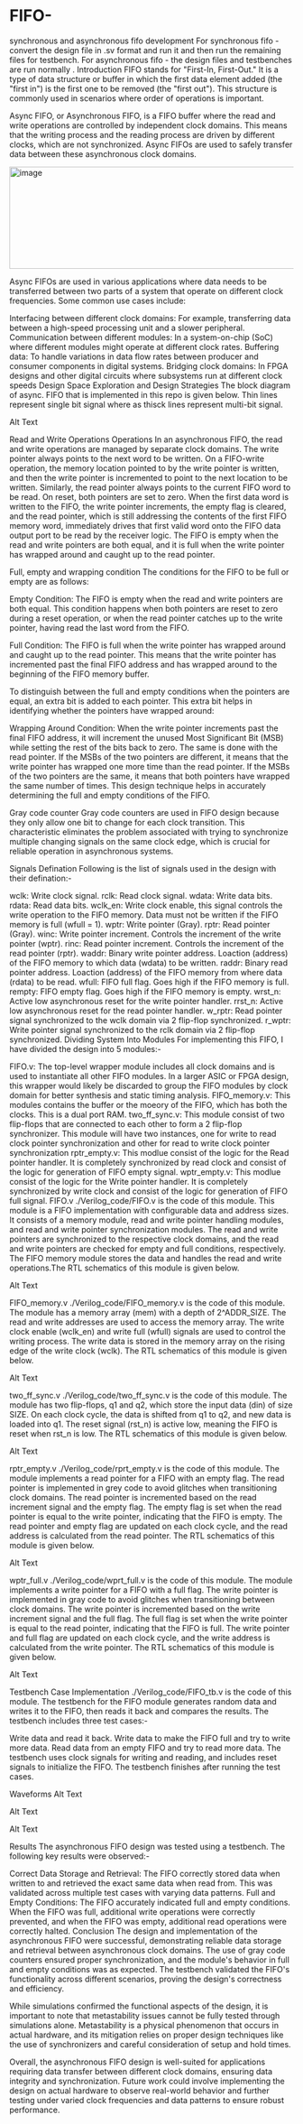 # FIFO-
synchronous and asynchronous fifo development
For synchronous fifo - convert the design file in .sv format and run it and then run the remaining files for testbench. 
For asynchronous fifo - the design files and testbenches are run normally .
Introduction
FIFO stands for "First-In, First-Out." It is a type of data structure or buffer in which the first data element added (the "first in") is the first one to be removed (the "first out"). This structure is commonly used in scenarios where order of operations is important.

Async FIFO, or Asynchronous FIFO, is a FIFO buffer where the read and write operations are controlled by independent clock domains. This means that the writing process and the reading process are driven by different clocks, which are not synchronized. Async FIFOs are used to safely transfer data between these asynchronous clock domains.

<img width="521" height="181" alt="image" src="https://github.com/user-attachments/assets/52961465-fd52-4043-87ee-171e84f4fdaa" />

Async FIFOs are used in various applications where data needs to be transferred between two parts of a system that operate on different clock frequencies. Some common use cases include:

Interfacing between different clock domains: For example, transferring data between a high-speed processing unit and a slower peripheral.
Communication between different modules: In a system-on-chip (SoC) where different modules might operate at different clock rates.
Buffering data: To handle variations in data flow rates between producer and consumer components in digital systems.
Bridging clock domains: In FPGA designs and other digital circuits where subsystems run at different clock speeds
Design Space Exploration and Design Strategies
The block diagram of async. FIFO that is implemented in this repo is given below. Thin lines represent single bit signal where as thisck lines represent multi-bit signal.

Alt Text

Read and Write Operations
Operations
In an asynchronous FIFO, the read and write operations are managed by separate clock domains. The write pointer always points to the next word to be written. On a FIFO-write operation, the memory location pointed to by the write pointer is written, and then the write pointer is incremented to point to the next location to be written. Similarly, the read pointer always points to the current FIFO word to be read. On reset, both pointers are set to zero. When the first data word is written to the FIFO, the write pointer increments, the empty flag is cleared, and the read pointer, which is still addressing the contents of the first FIFO memory word, immediately drives that first valid word onto the FIFO data output port to be read by the receiver logic. The FIFO is empty when the read and write pointers are both equal, and it is full when the write pointer has wrapped around and caught up to the read pointer.

Full, empty and wrapping condition
The conditions for the FIFO to be full or empty are as follows:

Empty Condition: The FIFO is empty when the read and write pointers are both equal. This condition happens when both pointers are reset to zero during a reset operation, or when the read pointer catches up to the write pointer, having read the last word from the FIFO.

Full Condition: The FIFO is full when the write pointer has wrapped around and caught up to the read pointer. This means that the write pointer has incremented past the final FIFO address and has wrapped around to the beginning of the FIFO memory buffer.

To distinguish between the full and empty conditions when the pointers are equal, an extra bit is added to each pointer. This extra bit helps in identifying whether the pointers have wrapped around:

Wrapping Around Condition: When the write pointer increments past the final FIFO address, it will increment the unused Most Significant Bit (MSB) while setting the rest of the bits back to zero. The same is done with the read pointer. If the MSBs of the two pointers are different, it means that the write pointer has wrapped one more time than the read pointer. If the MSBs of the two pointers are the same, it means that both pointers have wrapped the same number of times.
This design technique helps in accurately determining the full and empty conditions of the FIFO.

Gray code counter
Gray code counters are used in FIFO design because they only allow one bit to change for each clock transition. This characteristic eliminates the problem associated with trying to synchronize multiple changing signals on the same clock edge, which is crucial for reliable operation in asynchronous systems.

Signals Defination
Following is the list of signals used in the design with their defination:-

wclk: Write clock signal.
rclk: Read clock signal.
wdata: Write data bits.
rdata: Read data bits.
wclk_en: Write clock enable, this signal controls the write operation to the FIFO memory. Data must not be written if the FIFO memory is full (wfull = 1).
wptr: Write pointer (Gray).
rptr: Read pointer (Gray).
winc: Write pointer increment. Controls the increment of the write pointer (wptr).
rinc: Read pointer increment. Controls the increment of the read pointer (rptr).
waddr: Binary write pointer address. Loaction (address) of the FIFO memory to which data (wdata) to be written.
raddr: Binary read pointer address. Loaction (address) of the FIFO memory from where data (rdata) to be read.
wfull: FIFO full flag. Goes high if the FIFO memory is full.
rempty: FIFO empty flag. Goes high if the FIFO memory is empty.
wrst_n: Active low asynchronous reset for the write pointer handler.
rrst_n: Active low asynchronous reset for the read pointer handler.
w_rptr: Read pointer signal synchronized to the wclk domain via 2 flip-flop synchronized.
r_wptr: Write pointer signal synchronized to the rclk domain via 2 flip-flop synchronized.
Dividing System Into Modules
For implementing this FIFO, I have divided the design into 5 modules:-

FIFO.v: The top-level wrapper module includes all clock domains and is used to instantiate all other FIFO modules. In a larger ASIC or FPGA design, this wrapper would likely be discarded to group the FIFO modules by clock domain for better synthesis and static timing analysis.
FIFO_memory.v: This modules contains the buffer or the moeory of the FIFO, which has both the clocks. This is a dual port RAM.
two_ff_sync.v: This module consist of two flip-flops that are connected to each other to form a 2 flip-flop synchronizer. This module will have two instances, one for write to read clock pointer synchronization and other for read to write clock pointer synchronization
rptr_empty.v: This modlue consist of the logic for the Read pointer handler. It is completely synchronized by read clock and consist of the logic for generation of FIFO empty signal.
wptr_empty.v: This modlue consist of the logic for the Write pointer handler. It is completely synchronized by write clock and consist of the logic for generation of FIFO full signal.
FIFO.v
./Verilog_code/FIFO.v is the code of this module. This module is a FIFO implementation with configurable data and address sizes. It consists of a memory module, read and write pointer handling modules, and read and write pointer synchronization modules. The read and write pointers are synchronized to the respective clock domains, and the read and write pointers are checked for empty and full conditions, respectively. The FIFO memory module stores the data and handles the read and write operations.The RTL schematics of this module is given below.

Alt Text

FIFO_memory.v
./Verilog_code/FIFO_memory.v is the code of this module. The module has a memory array (mem) with a depth of 2^ADDR_SIZE. The read and write addresses are used to access the memory array. The write clock enable (wclk_en) and write full (wfull) signals are used to control the writing process. The write data is stored in the memory array on the rising edge of the write clock (wclk). The RTL schematics of this module is given below.

Alt Text

two_ff_sync.v
./Verilog_code/two_ff_sync.v is the code of this module. The module has two flip-flops, q1 and q2, which store the input data (din) of size SIZE. On each clock cycle, the data is shifted from q1 to q2, and new data is loaded into q1. The reset signal (rst_n) is active low, meaning the FIFO is reset when rst_n is low. The RTL schematics of this module is given below.

Alt Text

rptr_empty.v
./Verilog_code/rprt_empty.v is the code of this module. The module implements a read pointer for a FIFO with an empty flag. The read pointer is implemented in grey code to avoid glitches when transitioning clock domains. The read pointer is incremented based on the read increment signal and the empty flag. The empty flag is set when the read pointer is equal to the write pointer, indicating that the FIFO is empty. The read pointer and empty flag are updated on each clock cycle, and the read address is calculated from the read pointer. The RTL schematics of this module is given below.

Alt Text

wptr_full.v
./Verilog_code/wprt_full.v is the code of this module. The module implements a write pointer for a FIFO with a full flag. The write pointer is implemented in gray code to avoid glitches when transitioning between clock domains. The write pointer is incremented based on the write increment signal and the full flag. The full flag is set when the write pointer is equal to the read pointer, indicating that the FIFO is full. The write pointer and full flag are updated on each clock cycle, and the write address is calculated from the write pointer. The RTL schematics of this module is given below.

Alt Text

Testbench Case Implementation
./Verilog_code/FIFO_tb.v is the code of this module. The testbench for the FIFO module generates random data and writes it to the FIFO, then reads it back and compares the results. The testbench includes three test cases:-

Write data and read it back.
Write data to make the FIFO full and try to write more data.
Read data from an empty FIFO and try to read more data.
The testbench uses clock signals for writing and reading, and includes reset signals to initialize the FIFO. The testbench finishes after running the test cases.

Waveforms
Alt Text

Alt Text

Alt Text

Results
The asynchronous FIFO design was tested using a testbench. The following key results were observed:-

Correct Data Storage and Retrieval: The FIFO correctly stored data when written to and retrieved the exact same data when read from. This was validated across multiple test cases with varying data patterns.
Full and Empty Conditions: The FIFO accurately indicated full and empty conditions. When the FIFO was full, additional write operations were correctly prevented, and when the FIFO was empty, additional read operations were correctly halted.
Conclusion
The design and implementation of the asynchronous FIFO were successful, demonstrating reliable data storage and retrieval between asynchronous clock domains. The use of gray code counters ensured proper synchronization, and the module's behavior in full and empty conditions was as expected. The testbench validated the FIFO's functionality across different scenarios, proving the design's correctness and efficiency.

While simulations confirmed the functional aspects of the design, it is important to note that metastability issues cannot be fully tested through simulations alone. Metastability is a physical phenomenon that occurs in actual hardware, and its mitigation relies on proper design techniques like the use of synchronizers and careful consideration of setup and hold times.

Overall, the asynchronous FIFO design is well-suited for applications requiring data transfer between different clock domains, ensuring data integrity and synchronization. Future work could involve implementing the design on actual hardware to observe real-world behavior and further testing under varied clock frequencies and data patterns to ensure robust performance.
